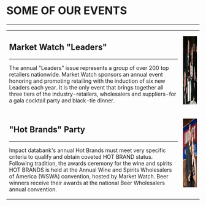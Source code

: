 # SOME OF OUR EVENTS
---

<!--entire body-->
<div class="oneColumnContent mw">
	<table class="no-border">
	<tr>
		<td valign="top" height="210">
<h2>Market Watch "Leaders"</h2>
<hr />

<p>The annual "Leaders" issue represents a group of over 200 top retailers nationwide. Market Watch sponsors an annual event honoring and promoting 
retailing with the induction of six new Leaders each year. It is the only event that brings together all three tiers of the industry&#45;retailers, wholesalers 
and suppliers&#45;for a gala cocktail party and black&#45;tie dinner.</p></td>
		<td valign="top"><img src="/images/mw/MW-Events_1.jpg" width="267" height="178" border="0" style="margin-top:13px" /></td>
	</tr>
	<tr>
		<td valign="top">
<h2>"Hot Brands" Party</h2>
<hr />

<p>Impact databank's annual Hot Brands must meet very specific criteria to qualify and obtain coveted HOT BRAND status. Following tradition, the awards ceremony 
for the wine and spirits HOT BRANDS is held at the Annual Wine and Spirits Wholesalers of America (WSWA) convention, hosted by Market Watch. Beer winners receive 
their awards at the national Beer Wholesalers annual convention.</p></td>
		<td valign="top"><img src="/images/mw/MW-Events_2.jpg" width="267" height="179" border="0" style="margin-top:13px" /></td>
	</tr>
	</table>
</div>
<!--entire body-->
